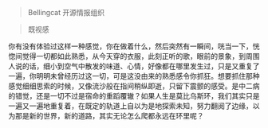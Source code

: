 > Bellingcat 开源情报组织


> 既视感

你有没有体验过这样一种感觉，你在做着什么，然后突然有一瞬间，咣当一下，恍惚间觉得一切都如此熟悉，从今天穿的衣服，此刻正听的歌，眼前的景象，到周围人说的话，细小到空气中散发的味道、心情，好像都在哪里发生过，只是又重复了一遍，你明明未曾经历过这一切，可是这没由来的熟悉感令你抓狂。想要抓住那种感觉细细思索的时候，又像流沙般在指间稍纵即逝，只留下震颤的感受。是中二病的错觉，还是一切不过是宿命的重蹈覆辙？如果人生是莫比乌斯环，我们其实只是一遍又一遍地重复着，在既定的轨道上自以为是地探索未知，努力翻阅了边缘，以为那是新的世界，新的道路，其实无论怎么爬都永远在环里呢？